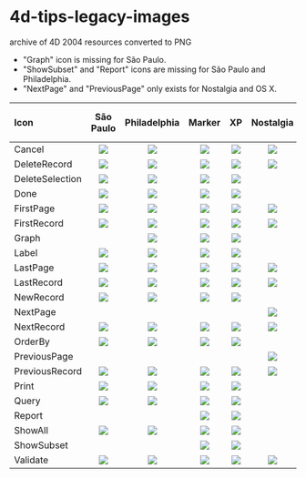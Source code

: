 # 4d-tips-legacy-images
archive of 4D 2004 resources converted to PNG

* "Graph" icon is missing for São Paulo.
* "ShowSubset" and "Report" icons are missing for São Paulo and Philadelphia.
* "NextPage" and "PreviousPage" only exists for Nostalgia and OS X.

|Icon|São Paulo|Philadelphia|Marker|XP|Nostalgia|&nbsp; &nbsp; &nbsp;OS&nbsp;X&nbsp; &nbsp; &nbsp;|Glass|
|:-|:-:|:-:|:-:|:-:|:-:|:-:|:-:|
|Cancel|<img src="São Paulo/Cancel.png" />|<img src="Philadelphia/Cancel.png" />|<img src="Marker/Cancel.png" />|<img src="XP/Cancel.png" />|<img src="Nostalgia/Cancel.png" />|<img src="OS X/Cancel.png" />|<img src="Glass/Cancel.png" />|
|DeleteRecord|<img src="São Paulo/DeleteRecord.png" />|<img src="Philadelphia/DeleteRecord.png" />|<img src="Marker/DeleteRecord.png" />|<img src="XP/DeleteRecord.png" />|<img src="Nostalgia/DeleteRecord.png" />|<img src="OS X/DeleteRecord.png" />|<img src="Glass/DeleteRecord.png" />|
|DeleteSelection|<img src="São Paulo/DeleteSelection.png" />|<img src="Philadelphia/DeleteSelection.png" />|<img src="Marker/DeleteSelection.png" />|<img src="XP/DeleteSelection.png" />||<img src="OS X/DeleteSelection.png" />|<img src="Glass/DeleteSelection.png" />|
|Done|<img src="São Paulo/Done.png" />|<img src="Philadelphia/Done.png" />|<img src="Marker/Done.png" />|<img src="XP/Done.png" />||<img src="OS X/Done.png" />|<img src="Glass/Done.png" />|
|FirstPage|<img src="São Paulo/FirstPage.png" />|<img src="Philadelphia/FirstPage.png" />|<img src="Marker/FirstPage.png" />|<img src="XP/FirstPage.png" />|<img src="Nostalgia/FirstPage.png" />|<img src="OS X/FirstPage.png" />|<img src="Glass/FirstPage.png" />|
|FirstRecord|<img src="São Paulo/FirstRecord.png" />|<img src="Philadelphia/FirstRecord.png" />|<img src="Marker/FirstRecord.png" />|<img src="XP/FirstRecord.png" />|<img src="Nostalgia/FirstRecord.png" />|<img src="OS X/FirstRecord.png" />|<img src="Glass/FirstRecord.png" />|
|Graph||<img src="Philadelphia/Graph.png" />|<img src="Marker/Graph.png" />|<img src="XP/Graph.png" />||<img src="OS X/Graph.png" />|<img src="Glass/Graph.png" />|
|Label|<img src="São Paulo/Label.png" />|<img src="Philadelphia/Label.png" />|<img src="Marker/Label.png" />|<img src="XP/Label.png" />||<img src="OS X/Label.png" />|<img src="Glass/Label.png" />|
|LastPage|<img src="São Paulo/LastPage.png" />|<img src="Philadelphia/LastPage.png" />|<img src="Marker/LastPage.png" />|<img src="XP/LastPage.png" />|<img src="Nostalgia/LastPage.png" />|<img src="OS X/LastPage.png" />|<img src="Glass/LastPage.png" />|
|LastRecord|<img src="São Paulo/LastRecord.png" />|<img src="Philadelphia/LastRecord.png" />|<img src="Marker/LastRecord.png" />|<img src="XP/LastRecord.png" />|<img src="Nostalgia/LastRecord.png" />|<img src="OS X/LastRecord.png" />|<img src="Glass/LastRecord.png" />|
|NewRecord|<img src="São Paulo/NewRecord.png" />|<img src="Philadelphia/NewRecord.png" />|<img src="Marker/NewRecord.png" />|<img src="XP/NewRecord.png" />||<img src="OS X/NewRecord.png" />|<img src="Glass/NewRecord.png" />|
|NextPage|||||<img src="Nostalgia/NextPage.png" />|<img src="OS X/NextPage.png" />||
|NextRecord|<img src="São Paulo/NextRecord.png" />|<img src="Philadelphia/NextRecord.png" />|<img src="Marker/NextRecord.png" />|<img src="XP/NextRecord.png" />|<img src="Nostalgia/NextRecord.png" />|<img src="OS X/NextRecord.png" />|<img src="Glass/NextRecord.png" />|
|OrderBy|<img src="São Paulo/OrderBy.png" />|<img src="Philadelphia/OrderBy.png" />|<img src="Marker/OrderBy.png" />|<img src="XP/OrderBy.png" />||<img src="OS X/OrderBy.png" />|<img src="Glass/OrderBy.png" />|
|PreviousPage|||||<img src="Nostalgia/PreviousPage.png" />|<img src="OS X/PreviousPage.png" />||
|PreviousRecord|<img src="São Paulo/PreviousRecord.png" />|<img src="Philadelphia/PreviousRecord.png" />|<img src="Marker/PreviousRecord.png" />|<img src="XP/PreviousRecord.png" />|<img src="Nostalgia/PreviousRecord.png" />|<img src="OS X/PreviousRecord.png" />|<img src="Glass/PreviousRecord.png" />|
|Print|<img src="São Paulo/Print.png" />|<img src="Philadelphia/Print.png" />|<img src="Marker/Print.png" />|<img src="XP/Print.png" />||<img src="OS X/Print.png" />|<img src="Glass/Print.png" />|
|Query|<img src="São Paulo/Query.png" />|<img src="Philadelphia/Query.png" />|<img src="Marker/Query.png" />|<img src="XP/Query.png" />||<img src="OS X/Query.png" />|<img src="Glass/Query.png" />|
|Report|||<img src="Marker/Report.png" />|<img src="XP/Report.png" />||<img src="OS X/Report.png" />|<img src="Glass/Report.png" />|
|ShowAll|<img src="São Paulo/ShowAll.png" />|<img src="Philadelphia/ShowAll.png" />|<img src="Marker/ShowAll.png" />|<img src="XP/ShowAll.png" />||<img src="OS X/ShowAll.png" />|<img src="Glass/ShowAll.png" />|
|ShowSubset|||<img src="Marker/ShowSubset.png" />|<img src="XP/ShowSubset.png" />||<img src="OS X/ShowSubset.png" />|<img src="Glass/ShowSubset.png" />|
|Validate|<img src="São Paulo/Validate.png" />|<img src="Philadelphia/Validate.png" />|<img src="Marker/Validate.png" />|<img src="XP/Validate.png" />|<img src="Nostalgia/Validate.png" />|<img src="OS X/Validate.png" />|<img src="Glass/Validate.png" />|
